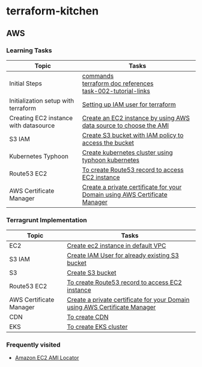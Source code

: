 # terraform-kitchen


## AWS

### Learning Tasks


Topic | Tasks | 
---    | --- | 
Initial Steps | [commands](task-000-commands/ReadMe.md) <br> [terraform doc references](task-001-doc-references/ReadMe.md) <br> [task-002-tutorial-links](task-002-tutorial-links/ReadMe.md) |
Initialization setup with terraform | [Setting up IAM user for terraform](aws/task-000-initialization-setup) |
Creating EC2 instance with datasource | [Create an EC2 instance by using AWS data source to choose the AMI](aws/task-001-vars-provider-ec2-dataSources) |
S3 IAM  | [Create S3 bucket with IAM policy to access the bucket](aws/task-020-s3-iam-using-modules) |
Kubernetes Typhoon|  [Create kubernetes cluster using typhoon kubernetes](aws/task-021-k8s-cluster-typhoon) |
Route53 EC2 | [To create Route53 record to access EC2 instance](aws/task-022-route53-ec2) | 
AWS Certificate Manager | [Create a private certificate for your Domain using AWS Certificate Manager](aws/task-024-certificate-manager) |



### Terragrunt Implementation

Topic | Tasks | 
---    | --- | 
EC2  | [Create ec2 instance in default VPC](aws/task-023-terragrunt-ec2) |
S3 IAM | [Create IAM User for already existing S3 bucket](aws/task-025-terragrunt-iam-user) |
S3 | [Create S3 bucket](aws/task-026-terragrunt-s3-bucket) |
Route53 EC2 | [To create Route53 record to access EC2 instance](aws/task-022-route53-ec2) | 
AWS Certificate Manager | [Create a private certificate for your Domain using AWS Certificate Manager](aws/task-024-certificate-manager) |
CDN | [To create CDN](aws/task-027-terragrunt-cdn) | 
EKS | [To create EKS cluster](aws/task-030-creating-eks)




### Frequently visited
- [Amazon EC2 AMI Locator](http://cloud-images.ubuntu.com/locator/ec2/)


